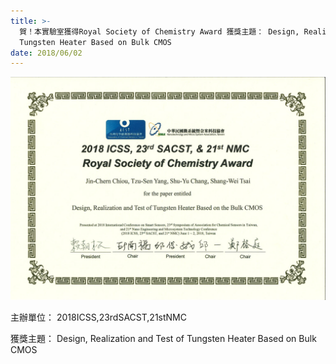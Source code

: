 ```yaml
---
title: >-
  賀！本實驗室獲得Royal Society of Chemistry Award 獲獎主題： Design, Realization and Test of
  Tungsten Heater Based on Bulk CMOS
date: 2018/06/02
---
```

![](/images/post/Design.jpg)

主辦單位： 2018ICSS,23rdSACST,21stNMC

獲獎主題： Design, Realization and Test of Tungsten Heater Based on Bulk CMOS